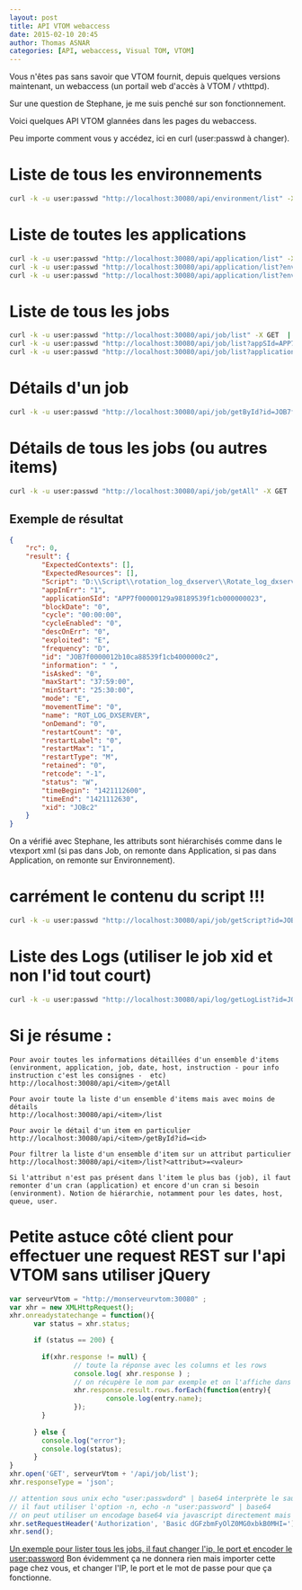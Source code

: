 ```yaml
---
layout: post
title: API VTOM webaccess
date: 2015-02-10 20:45
author: Thomas ASNAR
categories: [API, webaccess, Visual TOM, VTOM]
---
```

Vous n'êtes pas sans savoir que VTOM fournit, depuis quelques versions maintenant, un webaccess (un portail web d'accès à VTOM / vthttpd).

Sur une question de Stephane, je me suis penché sur son fonctionnement.

Voici quelques API VTOM glannées dans les pages du webaccess.

Peu importe comment vous y accédez, ici en curl (user:passwd à changer).

# Liste de tous les environnements
```bash
curl -k -u user:passwd "http://localhost:30080/api/environment/list" -X GET  | python -m json.tool
```

# Liste de toutes les applications
```bash
curl -k -u user:passwd "http://localhost:30080/api/application/list" -X GET  | python -m json.tool
curl -k -u user:passwd "http://localhost:30080/api/application/list?envSId=ENV7f00000102a3106054b8e57700000014" -X GET  | python -m json.tool
curl -k -u user:passwd "http://localhost:30080/api/application/list?environmentName=VAGUE5_INT" -X GET  | python -m json.tool
```

# Liste de tous les jobs
```bash
curl -k -u user:passwd "http://localhost:30080/api/job/list" -X GET  | python -m json.tool
curl -k -u user:passwd "http://localhost:30080/api/job/list?appSId=APP7f00000129a98189539f1cb000000023" -X GET  | python -m json.tool
curl -k -u user:passwd "http://localhost:30080/api/job/list?applicationName=BASCULE_DATE" -X GET  | python -m json.tool
```

# Détails d'un job
```bash
curl -k -u user:passwd "http://localhost:30080/api/job/getById?id=JOB7f0000012b10ca88539f1cb4000000c2" -X GET  | python -m json.tool
```

# Détails de tous les jobs (ou autres items)
```bash
curl -k -u user:passwd "http://localhost:30080/api/job/getAll" -X GET  | python -m json.tool
```

## Exemple de résultat 
```json
{
    "rc": 0, 
    "result": {
        "ExpectedContexts": [], 
        "ExpectedResources": [], 
        "Script": "D:\\Script\\rotation_log_dxserver\\Rotate_log_dxserver.bat", 
        "appInErr": "1", 
        "applicationSId": "APP7f00000129a98189539f1cb000000023", 
        "blockDate": "0", 
        "cycle": "00:00:00", 
        "cycleEnabled": "0", 
        "descOnErr": "0", 
        "exploited": "E", 
        "frequency": "D", 
        "id": "JOB7f0000012b10ca88539f1cb4000000c2", 
        "information": " ", 
        "isAsked": "0", 
        "maxStart": "37:59:00", 
        "minStart": "25:30:00", 
        "mode": "E", 
        "movementTime": "0", 
        "name": "ROT_LOG_DXSERVER", 
        "onDemand": "0", 
        "restartCount": "0", 
        "restartLabel": "0", 
        "restartMax": "1", 
        "restartType": "M", 
        "retained": "0", 
        "retcode": "-1", 
        "status": "W", 
        "timeBegin": "1421112600", 
        "timeEnd": "1421112630", 
        "xid": "JOBc2"
    }
}
```
On a vérifié avec Stephane, les attributs sont hiérarchisés comme dans le vtexport xml (si pas dans Job, on remonte dans Application, si pas dans Application, on remonte sur Environnement).

# carrément le contenu du script !!!
```bash
curl -k -u user:passwd "http://localhost:30080/api/job/getScript?id=JOB7f0000012b10ca88539f1cb4000000c2"  -X GET  | python -m json.tool
```

# Liste des Logs (utiliser le job xid et non l'id tout court)
```bash
curl -k -u user:passwd "http://localhost:30080/api/log/getLogList?id=JOBc2"  -X GET  | python -m json.tool
```

# Si je résume :
```
Pour avoir toutes les informations détaillées d'un ensemble d'items (environment, application, job, date, host, instruction - pour info instruction c'est les consignes -  etc)
http://localhost:30080/api/<item>/getAll

Pour avoir toute la liste d'un ensemble d'items mais avec moins de détails 
http://localhost:30080/api/<item>/list

Pour avoir le détail d'un item en particulier
http://localhost:30080/api/<item>/getById?id=<id>

Pour filtrer la liste d'un ensemble d'item sur un attribut particulier
http://localhost:30080/api/<item>/list?<attribut>=<valeur>

Si l'attribut n'est pas présent dans l'item le plus bas (job), il faut remonter d'un cran (application) et encore d'un cran si besoin (environment). Notion de hiérarchie, notamment pour les dates, host, queue, user.
```

# Petite astuce côté client pour effectuer une request REST sur l'api VTOM sans utiliser jQuery
```javascript
var serveurVtom = "http://monserveurvtom:30080" ;
var xhr = new XMLHttpRequest();
xhr.onreadystatechange = function(){
      var status = xhr.status;

      if (status == 200) {
        
        if(xhr.response != null) {
                // toute la réponse avec les columns et les rows
                console.log( xhr.response ) ;
                // on récupère le nom par exemple et on l'affiche dans la console
                xhr.response.result.rows.forEach(function(entry){
                        console.log(entry.name);
                });
        }
        
      } else {
        console.log("error");
        console.log(status);
      }
}
xhr.open('GET', serveurVtom + '/api/job/list');
xhr.responseType = 'json';

// attention sous unix echo "user:passwdord" | base64 interprète le saut de ligne du echo et vous donne une mauvaise authentification
// il faut utiliser l'option -n, echo -n "user:password" | base64
// on peut utiliser un encodage base64 via javascript directement mais dans ce cas le user:mdp est en clair dans le code
xhr.setRequestHeader('Authorization', 'Basic dGFzbmFyOlZ0MG0xbkB0MHI=');
xhr.send();
```


[Un exemple pour lister tous les jobs, il faut changer l'ip, le port et encoder le user:password](/wp-content/uploads/list_all_jobs.html)
Bon évidemment ça ne donnera rien mais importer cette page chez vous, et changer l'IP, le port et le mot de passe pour que ça fonctionne.
